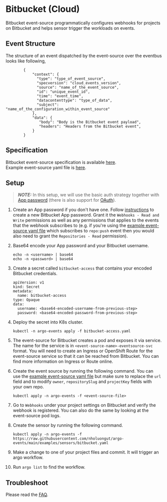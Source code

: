 # Bitbucket (Cloud)

Bitbucket event-source programmatically configures webhooks for projects on Bitbucket and helps sensor trigger the workloads on events.

## Event Structure

The structure of an event dispatched by the event-source over the eventbus looks like following,

            {
                "context": {
                  "type": "type_of_event_source",
                  "specversion": "cloud_events_version",
                  "source": "name_of_the_event_source",
                  "id": "unique_event_id",
                  "time": "event_time",
                  "datacontenttype": "type_of_data",
                  "subject": "name_of_the_configuration_within_event_source"
                },
                "data": {
                   "body": "Body is the Bitbucket event payload",
                   "headers": "Headers from the Bitbucket event",
                }
            }

## Specification

Bitbucket event-source specification is available [here](../../APIs.md#argoproj.io/v1alpha1.BitbucketEventSource). <br />
Example event-source yaml file is [here](https://github.com/nholuongut/argo-events/blob/main/examples/event-sources/bitbucket.yaml).

## Setup

> **_NOTE:_** In this setup, we will use the basic auth strategy together with [App password](https://support.atlassian.com/bitbucket-cloud/docs/app-passwords/) (there is also support for [OAuth](https://support.atlassian.com/bitbucket-cloud/docs/use-oauth-on-bitbucket-cloud/)).

1.  Create an App password if you don't have one. Follow [instructions](https://support.atlassian.com/bitbucket-cloud/docs/app-passwords/) to create a new Bitbucket App password.
    Grant it the `Webhooks - Read and Write` permissions as well as any permissions that applies to the events that the webhook subscribes to (e.g. if you're using the [example event-source yaml file](https://github.com/nholuongut/argo-events/blob/main/examples/event-sources/bitbucket.yaml) which subscribes to `repo:push` event then you would also need to grant the `Repositories - Read` permission).

1.  Base64 encode your App password and your Bitbucket username.

        echo -n <username> | base64
        echo -n <password> | base64

1.  Create a secret called `bitbucket-access` that contains your encoded Bitbucket credentials.

        apiVersion: v1
        kind: Secret
        metadata:
          name: bitbucket-access
        type: Opaque
        data:
          username: <base64-encoded-username-from-previous-step>
          password: <base64-encoded-password-from-previous-step>

1.  Deploy the secret into K8s cluster.

        kubectl -n argo-events apply -f bitbucket-access.yaml

1.  The event-source for Bitbucket creates a pod and exposes it via service.
    The name for the service is in `<event-source-name>-eventsource-svc` format.
    You will need to create an Ingress or OpenShift Route for the event-source service so that it can be reached from Bitbucket.
    You can find more information on Ingress or Route online.

1.  Create the event source by running the following command. You can use the [example event-source yaml file](https://github.com/nholuongut/argo-events/blob/main/examples/event-sources/bitbucket.yaml) but make sure to replace the `url` field and to modify `owner`, `repositorySlug` and `projectKey` fields with your own repo.

        kubectl apply -n argo-events -f <event-source-file>

1.  Go to `Webhooks` under your project settings on Bitbucket and verify the webhook is registered. You can also do the same by looking at the event-source pod logs.

1.  Create the sensor by running the following command.

        kubectl apply -n argo-events -f https://raw.githubusercontent.com/nholuongut/argo-events/main/examples/sensors/bitbucket.yaml

1.  Make a change to one of your project files and commit. It will trigger an argo workflow.

1.  Run `argo list` to find the workflow.

## Troubleshoot

Please read the [FAQ](https://github.com/nholuongut/argo-events/FAQ/).
